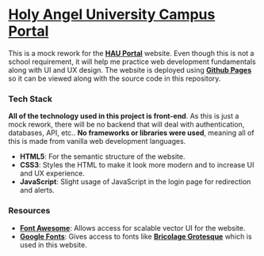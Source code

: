 # [Holy Angel University Campus Portal](https://enetwarch.github.io/hau-campus-erp/)

This is a mock rework for the [**HAU Portal**](https://hau.campus-erp.com/) website. Even though this is not a school requirement, it will help me practice web development fundamentals along with UI and UX design. The website is deployed using [**Github Pages**](https://pages.github.com/) so it can be viewed along with the source code in this repository.

### Tech Stack

**All of the technology used in this project is front-end**. As this is just a mock rework, there will be no backend that will deal with authentication, databases, API, etc.. **No frameworks or libraries were used**, meaning all of this is made from vanilla web development languages.

* **HTML5**: For the semantic structure of the website.
* **CSS3**: Styles the HTML to make it look more modern and to increase UI and UX experience.
* **JavaScript**: Slight usage of JavaScript in the login page for redirection and alerts.

### Resources

* [**Font Awesome**](https://fontawesome.com/): Allows access for scalable vector UI for the website.
* [**Google Fonts**](https://fonts.google.com/): Gives access to fonts like [**Bricolage Grotesque**](https://fonts.google.com/specimen/Bricolage+Grotesque) which is used in this website.